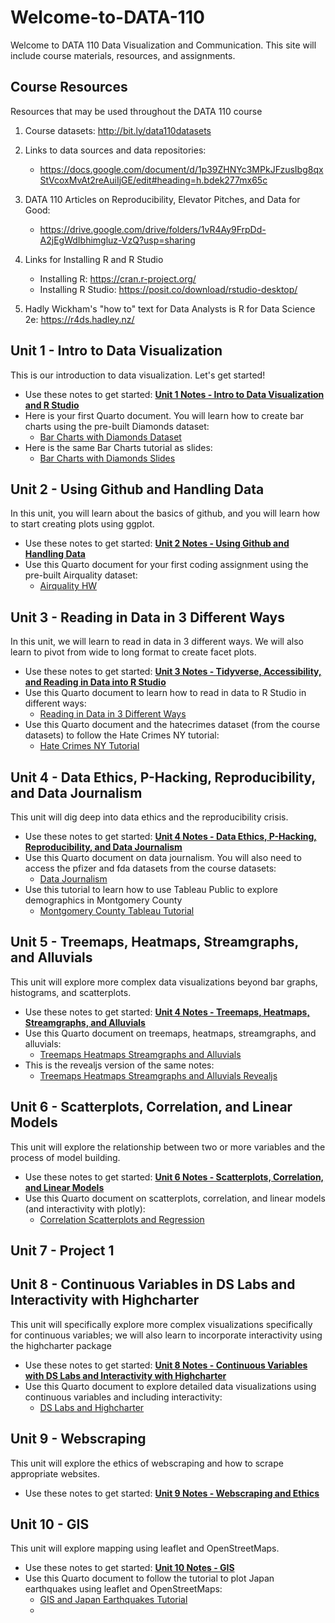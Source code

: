 # Welcome-to-DATA-110
Welcome to DATA 110 Data Visualization and Communication. This site will include course materials, resources, and assignments. 

## Course Resources
Resources that may be used throughout the DATA 110 course

1. Course datasets: http://bit.ly/data110datasets

2. Links to data sources and data repositories:
   - https://docs.google.com/document/d/1p39ZHNYc3MPkJFzusIbg8qxStVcoxMvAt2reAuiIjGE/edit#heading=h.bdek277mx65c

4. DATA 110 Articles on Reproducibility, Elevator Pitches, and Data for Good:
   - https://drive.google.com/drive/folders/1vR4Ay9FrpDd-A2jEgWdIbhimgluz-VzQ?usp=sharing

6. Links for Installing R and R Studio
   - Installing R: https://cran.r-project.org/
   - Installing R Studio: https://posit.co/download/rstudio-desktop/

8. Hadly Wickham's "how to" text for Data Analysts is R for Data Science 2e: https://r4ds.hadley.nz/

## Unit 1 - Intro to Data Visualization
This is our introduction to data visualization. Let's get started!

- Use these notes to get started:     [**Unit 1 Notes - Intro to Data Visualization and R Studio**](./Data110_unit1.pdf)
- Here is your first Quarto document. You will learn how to create bar charts using the pre-built Diamonds dataset:
     - [Bar Charts with Diamonds Dataset](./bar_charts_with_diamonds.qmd)
- Here is the same Bar Charts tutorial as slides:
     - [Bar Charts with Diamonds Slides](./bar_charts_with_diamonds_dataset.pptx)

## Unit 2 - Using Github and Handling Data
In this unit, you will learn about the basics of github, and you will learn how to start creating plots using ggplot.

- Use these notes to get started:  [**Unit 2 Notes - Using Github and Handling Data**](./Data110_unit2.pdf)
- Use this Quarto document for your first coding assignment using the pre-built Airquality dataset:
     - [Airquality HW](./Airquality_HW.qmd)

## Unit 3 - Reading in Data in 3 Different Ways
In this unit, we will learn to read in data in 3 different ways. We will also learn to pivot from wide to long format to create facet plots.

- Use these notes to get started: [**Unit 3 Notes - Tidyverse, Accessibility, and Reading in Data into R Studio**](./Data110_unit3.pdf)
- Use this Quarto document to learn how to read in data to R Studio in different ways:
     - [Reading in Data in 3 Different Ways](./reading_data_and_accessibility.qmd)
- Use this Quarto document and the hatecrimes dataset (from the course datasets) to follow the Hate Crimes NY tutorial:
     - [Hate Crimes NY Tutorial](./hate_crimes_ny.qmd)

## Unit 4 - Data Ethics, P-Hacking, Reproducibility, and Data Journalism
This unit will dig deep into data ethics and the reproducibility crisis.

- Use these notes to get started: [**Unit 4 Notes - Data Ethics, P-Hacking, Reproducibility, and Data Journalism**](./Data110_unit4.pdf)
- Use this Quarto document on data journalism. You will also need to access the pfizer and fda datasets from the course datasets:
     - [Data Journalism](./data_journalism.qmd)
- Use this tutorial to learn how to use Tableau Public to explore demographics in Montgomery County
   - [Montgomery County Tableau Tutorial](./MoCo_High_School_Tableau_Tutorial.pdf)

## Unit 5 - Treemaps, Heatmaps, Streamgraphs, and Alluvials
This unit will explore more complex data visualizations beyond bar graphs, histograms, and scatterplots.

- Use these notes to get started: [**Unit 4 Notes - Treemaps, Heatmaps, Streamgraphs, and Alluvials**](./Data110_unit5.pdf)
- Use this Quarto document on treemaps, heatmaps, streamgraphs, and alluvials:
     - [Treemaps Heatmaps Streamgraphs and Alluvials](./heatmap_treemap_streamgraph_alluvial.qmd)
- This is the revealjs version of the same notes:
     - [Treemaps Heatmaps Streamgraphs and Alluvials Revealjs](./heatmap_treemap_streamgraph_alluvial_revealjs.qmd)

## Unit 6 - Scatterplots, Correlation, and Linear Models
This unit will explore the relationship between two or more variables and the process of model building.

- Use these notes to get started: [**Unit 6 Notes - Scatterplots, Correlation, and Linear Models**](./Data110_unit6.pdf)
- Use this Quarto document on scatterplots, correlation, and linear models (and interactivity with plotly):
     - [Correlation Scatterplots and Regression](./correlation_scatterplots_and_regression.qmd)

## Unit 7 - Project 1

## Unit 8 - Continuous Variables in DS Labs and Interactivity with Highcharter
This unit will specifically explore more complex visualizations specifically for continuous variables; we will also learn to incorporate interactivity using the highcharter package

- Use these notes to get started: [**Unit 8 Notes - Continuous Variables with DS Labs and Interactivity with Highcharter**](./Data110_unit8.pdf)
- Use this Quarto document to explore detailed data visualizations using continuous variables and including interactivity:
     - [DS Labs and Highcharter](./DS_Labs_and_Highcharter.rmd)
 
## Unit 9 - Webscraping 
This unit will explore the ethics of webscraping and how to scrape appropriate websites.

- Use these notes to get started: [**Unit 9 Notes - Webscraping and Ethics**](./Data110_unit9.pdf)

## Unit 10 - GIS
This unit will explore mapping using leaflet and OpenStreetMaps.

- Use these notes to get started: [**Unit 10 Notes - GIS**](./Data110_unit10.pdf)
- Use this Quarto document to follow the tutorial to plot Japan earthquakes using leaflet and OpenStreetMaps:
     - [GIS and Japan Earthquakes Tutorial](./japan_earthquakes_geo_tutorial.qmd)
     - 
